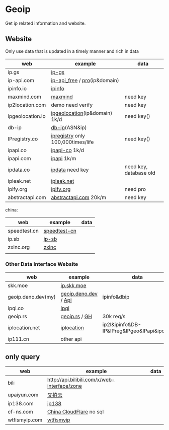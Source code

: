 # Geoip

Get ip related information and website.


## Website

Only use data that is updated in a timely manner and rich in data

| web              | example                                                      | data                   |
| ---------------- | ------------------------------------------------------------ | ---------------------- |
| ip.gs            | [ip-gs](https://ip.gs/json?ip=223.5.5.5)                     |                        |
| ip-api.com       | [ip-api_free](http://ip-api.com/json/1.1.1.1?fields=66846719&lang=en) / [pro](https://pro.ip-api.com/json/?fields=16985625&key=EEKS6bLi6D91G1p)(ip&domain) |                        |
| ipinfo.io        | [ipinfo](https://ipinfo.io/2.2.2.2/json)                     |                        |
| maxmind.com      | [maxmind](https://dev.maxmind.com/)                          | need key               |
| ip2location.com  | demo need verify                                             | need key               |
| ipgeolocation.io | [ipgeolocation](https://prox.zigou23.tk/https/api.ipgeolocation.io/ipgeo?include=hostname&ip=5.62.56.160)(ip&domain) 1k/d | need key()             |
| db-ip            | [db-ip](https://db-ip.com/demo/home.php?s=5.62.56.160)(ASN&ip) |                        |
| IPregistry.co    | [ipregistry](https://api.ipregistry.co/5.62.56.160?key=) only 100,000times/life | need key()             |
| ipapi.co         | [ipapi-co](https://ipapi.co/5.62.56.160/json/) 1k/d          |                        |
| ipapi.com        | [ipapi](https://ipapi.com/ip_api.php?ip=5.62.56.160) 1k/m    |                        |
| ipdata.co        | [ipdata](https://api.ipdata.co/5.62.56.160?api-key=) need key | need key, database old |
| ipleak.net       | [ipleak.net](https://ipleak.net/?mode=json&ip=5.62.56.160)   |                        |
| ipify.org        | [ipify.org](https://geo.ipify.org/api/v2/country?apiKey=&ipAddress=8.8.8.8) | need pro               |
|abstractapi.com|[abstractapi.com](https://app.abstractapi.com/api/ip-geolocation/pricing) 20k/m| need key |

china:

| web          | example                                                      | data |
| ------------ | ------------------------------------------------------------ | ---- |
| speedtest.cn | [speedtest-cn](https://forge.speedtest.cn/api/location/info?ip=1.1.1.1) |      |
| ip.sb        | [ip-sb](https://api.ip.sb/geoip/185.222.222.222)             |      |
| zxinc.org    | [zxinc](https://ip.zxinc.org/api.php?type=json&ip=1.1.1.1)   |      |
|              |                                                              |      |

### Other Data Interface Website

| web                | example                                                      | data                                       |
| ------------------ | ------------------------------------------------------------ | ------------------------------------------ |
| skk.moe            | [ip.skk.moe](https://ip.skk.moe)                             |                                            |
| geoip.deno.dev(my) | [geoip.deno.dev](https://geoip.deno.dev) / [Api](https://geoip.deno.dev/ip?ip=223.5.5.5) | ipinfo&dbip                                |
| ipqi.co            | [ipqi](https://ipqi.co/?ip=5.62.56.160)                      |                                            |
| geoip.rs           | [geoip.rs](https://api.geoip.rs/?ip=5.62.56.160&lang=en&callback=my_en_function) / [GH](https://github.com/ffissore/geoip-rs) | 30k req/s                                  |
| iplocation.net     | [iplocation](https://www.iplocation.net/ip-lookup)           | ip2l&ipinfo&DB-IP&IPreg&IPgeo&IPapi&ipdata |
| ip111.cn           | other api                                                    |                                            |

## only query

| web           | example                                                    | data |
| ------------- | ---------------------------------------------------------- | ---- |
| bili          | http://api.bilibili.com/x/web-interface/zone               |      |
| upaiyun.com   | [又拍云](https://pubstatic.b0.upaiyun.com/?_upnode)        |      |
| ip138.com     | [ip138](https://2022.ip138.com/)                           |      |
| cf-ns.com     | [China CloudFlare](https://cf-ns.com/cdn-cgi/trace) no sql |      |
| wtfismyip.com | [wtfismyip](https://wtfismyip.com/json)                    |      |
